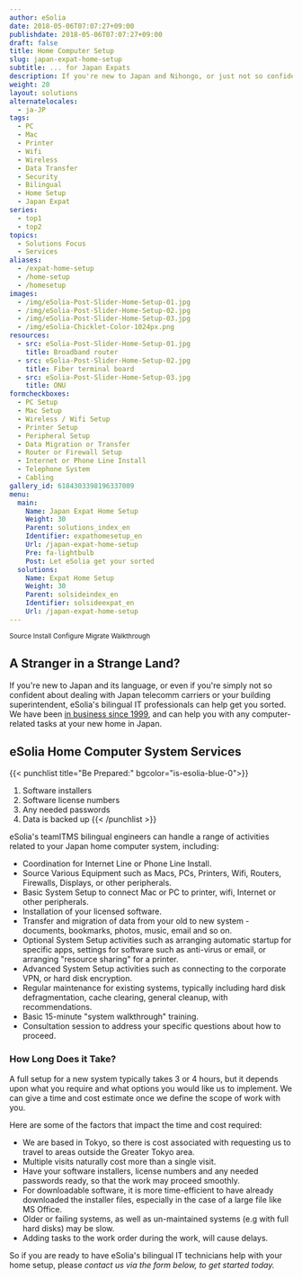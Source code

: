 ```yaml
---
author: eSolia
date: 2018-05-06T07:07:27+09:00
publishdate: 2018-05-06T07:07:27+09:00
draft: false
title: Home Computer Setup
slug: japan-expat-home-setup
subtitle: ... for Japan Expats
description: If you're new to Japan and Nihongo, or just not so confident about dealing with Japan telecomm carriers or your building superintendent, leave it to eSolia bilingual IT professionals to arrange and connect your home computer system in Japan.
weight: 20
layout: solutions
alternatelocales:
  - ja-JP
tags:
  - PC
  - Mac
  - Printer
  - Wifi
  - Wireless
  - Data Transfer
  - Security
  - Bilingual
  - Home Setup
  - Japan Expat
series:
  - top1
  - top2
topics:
  - Solutions Focus
  - Services
aliases:
  - /expat-home-setup
  - /home-setup
  - /homesetup
images:
  - /img/eSolia-Post-Slider-Home-Setup-01.jpg
  - /img/eSolia-Post-Slider-Home-Setup-02.jpg
  - /img/eSolia-Post-Slider-Home-Setup-03.jpg
  - /img/eSolia-Chicklet-Color-1024px.png
resources:
  - src: eSolia-Post-Slider-Home-Setup-01.jpg
    title: Broadband router
  - src: eSolia-Post-Slider-Home-Setup-02.jpg
    title: Fiber terminal board
  - src: eSolia-Post-Slider-Home-Setup-03.jpg
    title: ONU
formcheckboxes:
  - PC Setup
  - Mac Setup
  - Wireless / Wifi Setup
  - Printer Setup
  - Peripheral Setup
  - Data Migration or Transfer
  - Router or Firewall Setup
  - Internet or Phone Line Install
  - Telephone System
  - Cabling
gallery_id: 6184303398196337009
menu:
  main:
    Name: Japan Expat Home Setup
    Weight: 30
    Parent: solutions_index_en
    Identifier: expathomesetup_en
    Url: /japan-expat-home-setup
    Pre: fa-lightbulb
    Post: Let eSolia get your sorted
  solutions:
    Name: Expat Home Setup
    Weight: 30
    Parent: solsideindex_en
    Identifier: solsideexpat_en
    Url: /japan-expat-home-setup
---
```


<small>
<a class="grey lighten-3 green-text waves-effect waves-light btn">Source</a>
<a class="grey lighten-3 green-text waves-effect waves-light btn">Install</a>
<a class="grey lighten-3 green-text waves-effect waves-light btn">Configure</a>
<a class="grey lighten-3 green-text waves-effect waves-light btn">Migrate</a>
<a class="grey lighten-3 green-text waves-effect waves-light btn">Walkthrough</a>
</small>

## A Stranger in a Strange Land?

If you're new to Japan and its language, or even if you're simply not so confident about dealing with Japan telecomm carriers or your building superintendent, eSolia's bilingual IT professionals can help get you sorted. We have been [in business since 1999](/about/), and can help you with any computer-related tasks at your new home in Japan.

## eSolia Home Computer System Services

{{< punchlist title="Be Prepared:" bgcolor="is-esolia-blue-0">}}
1. Software installers
1. Software license numbers
1. Any needed passwords
1. Data is backed up
{{< /punchlist >}}

eSolia's teamITMS bilingual engineers can handle a range of activities related to your Japan home computer system, including:

* Coordination for Internet Line or Phone Line Install.
* Source Various Equipment such as Macs, PCs, Printers, Wifi, Routers, Firewalls, Displays, or other peripherals.
* Basic System Setup to connect Mac or PC to printer, wifi, Internet or other peripherals.
* Installation of your licensed software.
* Transfer and migration of data from your old to new system - documents, bookmarks, photos, music, email and so on.
* Optional System Setup activities such as arranging automatic startup for specific apps, settings for software such as anti-virus or email, or arranging "resource sharing" for a printer.
* Advanced System Setup activities such as connecting to the corporate VPN, or hard disk encryption.  
* Regular maintenance for existing systems, typically including hard disk defragmentation, cache clearing, general cleanup, with recommendations.
* Basic 15-minute "system walkthrough" training.
* Consultation session to address your specific questions about how to proceed.

### How Long Does it Take?

A full setup for a new system typically takes 3 or 4 hours, but it depends upon what you require and what options you would like us to implement. We can give a time and cost estimate once we define the scope of work with you.

Here are some of the factors that impact the time and cost required:

* We are based in Tokyo, so there is cost associated with requesting us to travel to areas outside the Greater Tokyo area.
* Multiple visits naturally cost more than a single visit.
* Have your software installers, license numbers and any needed passwords ready, so that the work may proceed smoothly.
* For downloadable software, it is more time-efficient to have already downloaded the installer files, especially in the case of a large file like MS Office.
* Older or failing systems, as well as un-maintained systems (e.g with full hard disks) may be slow.
* Adding tasks to the work order during the work, will cause delays.

So if you are ready to have eSolia's bilingual IT technicians help with your home setup, please _contact us via the form below, to get started today._
